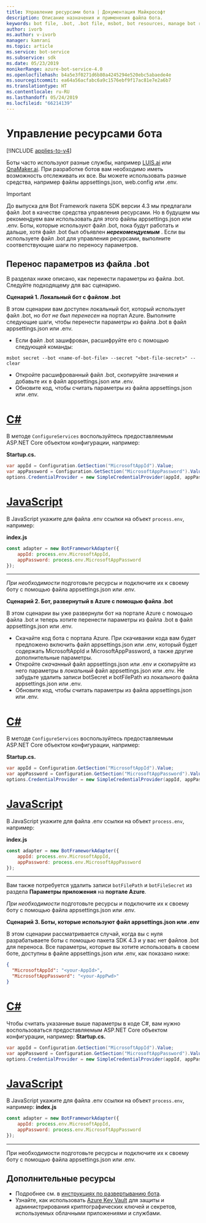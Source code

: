 ```yaml
---
title: Управление ресурсами бота | Документация Майкрософт
description: Описание назначения и применения файла бота.
keywords: bot file, .bot, .bot file, msbot, bot resources, manage bot resources
author: ivorb
ms.author: v-ivorb
manager: kamrani
ms.topic: article
ms.service: bot-service
ms.subservice: sdk
ms.date: 05/23/2019
monikerRange: azure-bot-service-4.0
ms.openlocfilehash: b4a5e3f0271d6b80a4245294e520ebc5abaede4e
ms.sourcegitcommit: ea64a56acfabc6a9c1576ebf9f17ac81e7e2a6b7
ms.translationtype: HT
ms.contentlocale: ru-RU
ms.lasthandoff: 05/24/2019
ms.locfileid: "66214139"
---
```

# <a name="manage-bot-resources"></a>Управление ресурсами бота

[!INCLUDE [applies-to-v4](../includes/applies-to.md)]

Боты часто используют разные службы, например [LUIS.ai](https://luis.ai) или [QnaMaker.ai](https://qnamaker.ai). При разработке ботов вам необходимо иметь возможность отслеживать их все. Вы можете использовать разные средства, например файлы appsettings.json, web.config или .env. 

> [!IMPORTANT]
> До выпуска для Bot Framework пакета SDK версии 4.3 мы предлагали файл .bot в качестве средства управления ресурсами. Но в будущем мы рекомендуем вам использовать для этого файлы appsettings.json или .env. Боты, которые используют файл .bot, пока будут работать и дальше, хотя файл .bot был объявлен **_нерекомендуемым_** . Если вы используете файл .bot для управления ресурсами, выполните соответствующие шаги по переносу параметров. 

## <a name="migrating-settings-from-bot-file"></a>Перенос параметров из файла .bot
В разделах ниже описано, как перенести параметры из файла .bot. Следуйте подходящему для вас сценарию.

**Сценарий 1. Локальный бот с файлом .bot**

В этом сценарии вам доступен локальный бот, который использует файл .bot, но _бот не был перенесен_ на портал Azure. Выполните следующие шаги, чтобы перенести параметры из файла .bot в файл appsettings.json или .env.

- Если файл .bot зашифрован, расшифруйте его с помощью следующей команды:

```cli
msbot secret --bot <name-of-bot-file> --secret "<bot-file-secret>" --clear
```

- Откройте расшифрованный файл .bot, скопируйте значения и добавьте их в файл appsettings.json или .env.
- Обновите код, чтобы считать параметры из файла appsettings.json или .env.

# <a name="ctabcsharp"></a>[C#](#tab/csharp)

В методе `ConfigureServices` воспользуйтесь предоставляемым ASP.NET Core объектом конфигурации, например: 

**Startup.cs.**
```csharp
var appId = Configuration.GetSection("MicrosoftAppId").Value;
var appPassword = Configuration.GetSection("MicrosoftAppPassword").Value;
options.CredentialProvider = new SimpleCredentialProvider(appId, appPassword);
```
# <a name="javascripttabjs"></a>[JavaScript](#tab/js)

В JavaScript укажите для файла .env ссылки на объект `process.env`, например:
   
**index.js**

```js
const adapter = new BotFrameworkAdapter({
    appId: process.env.MicrosoftAppId,
    appPassword: process.env.MicrosoftAppPassword
});
```
---

*При необходимости* подготовьте ресурсы и подключите их к своему боту с помощью файла appsettings.json или .env.

**Сценарий 2. Бот, развернутый в Azure с помощью файла .bot**

В этом сценарии вы уже развернули бот на портале Azure с помощью файла .bot и теперь хотите перенести параметры из файла .bot в файл appsettings.json или .env.

- Скачайте код бота с портала Azure. При скачивании кода вам будет предложено включить файл appsettings.json или .env, который будет содержать MicrosoftAppId и MicrosoftAppPassword, а также другие дополнительные параметры. 
- Откройте _скачанный_ файл appsettings.json или .env и скопируйте из него параметры в _локальный_ файл appsettings.json или .env. Не забудьте удалить записи botSecret и botFilePath из локального файла appsettings.json или .env.
- Обновите код, чтобы считать параметры из файла appsettings.json или .env.

# <a name="ctabcsharp"></a>[C#](#tab/csharp)
В методе `ConfigureServices` воспользуйтесь предоставляемым ASP.NET Core объектом конфигурации, например: 

**Startup.cs.**
```csharp
var appId = Configuration.GetSection("MicrosoftAppId").Value;
var appPassword = Configuration.GetSection("MicrosoftAppPassword").Value;
options.CredentialProvider = new SimpleCredentialProvider(appId, appPassword);
```
# <a name="javascripttabjs"></a>[JavaScript](#tab/js)
В JavaScript укажите для файла .env ссылки на объект `process.env`, например:
   
**index.js**

```js
const adapter = new BotFrameworkAdapter({
    appId: process.env.MicrosoftAppId,
    appPassword: process.env.MicrosoftAppPassword
});
```
---

Вам также потребуется удалить записи `botFilePath` и `botFileSecret` из раздела **Параметры приложения** на **портале Azure**.

*При необходимости* подготовьте ресурсы и подключите их к своему боту с помощью файла appsettings.json или .env.

**Сценарий 3. Боты, которые используют файл appsettings.json или .env**

В этом сценарии рассматривается случай, когда вы с нуля разрабатываете боты с помощью пакета SDK 4.3 и у вас нет файлов .bot для переноса. Все параметры, которые вы хотите использовать в своем боте, доступны в файле appsettings.json или .env, как показано ниже:

```JSON
{
  "MicrosoftAppId": "<your-AppId>",
  "MicrosoftAppPassword": "<your-AppPwd>"
}
```

# <a name="ctabcsharp"></a>[C#](#tab/csharp)

Чтобы считать указанные выше параметры в коде C#, вам нужно воспользоваться предоставляемым ASP.NET Core объектом конфигурации, например: **Startup.cs.**
```csharp
var appId = Configuration.GetSection("MicrosoftAppId").Value;
var appPassword = Configuration.GetSection("MicrosoftAppPassword").Value;
options.CredentialProvider = new SimpleCredentialProvider(appId, appPassword);
```

# <a name="javascripttabjs"></a>[JavaScript](#tab/js)
В JavaScript укажите для файла .env ссылки на объект `process.env`, например: **index.js**
```js
const adapter = new BotFrameworkAdapter({
    appId: process.env.MicrosoftAppId,
    appPassword: process.env.MicrosoftAppPassword
});
```

---

При необходимости подготовьте ресурсы и подключите их к своему боту с помощью файла appsettings.json или .env.

## <a name="additional-resources"></a>Дополнительные ресурсы
- Подробнее см. в [инструкциях по развертыванию бота](../bot-builder-deploy-az-cli.md).
- Узнайте, как использовать [Azure Key Vault](https://docs.microsoft.com/en-us/azure/key-vault/key-vault-overview) для защиты и администрирования криптографических ключей и секретов, используемых облачными приложениями и службами.
